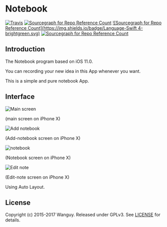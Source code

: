 # Notebook

[![Travis](https://img.shields.io/badge/Download-v1.0-blue.svg)](https://github.com/Wanguy/assignment/releases/tag/1.0) [![Sourcegraph for Repo Reference Count](https://img.shields.io/badge/build-passing-brightgreen.svg)]() [![Sourcegraph for Repo Reference Count](https://img.shields.io/badge/Language-Swift 4-brightgreen.svg)]() [![Sourcegraph for Repo Reference Count](https://img.shields.io/badge/License-GPLv3-brightgreen.svg)](https://github.com/Wanguy/assignment/blob/master/LICENSE) 

## Introduction

The Notebook program based on iOS 11.0.

You can recording your new idea in this App whenever you want. 

This is a simple and pure notebook App. 

## Interface

![Main screen](https://github.com/Wanguy/assignment/blob/master/img/Screen%20Shot%202017-12-06%20at%2021.20.40.png)

(main screen on iPhone X)

![Add notebook](https://github.com/Wanguy/assignment/blob/master/img/Screen%20Shot%202017-12-06%20at%2021.16.32.png)

(Add-notebook screen on iPhone X)

![notebook](https://github.com/Wanguy/assignment/blob/master/img/Screen%20Shot%202017-12-06%20at%2021.17.26.png)

(Notebook screen on iPhone X)

![Edit note](https://github.com/Wanguy/assignment/blob/master/img/Screen%20Shot%202017-12-06%20at%2021.20.15.png)

(Edit-note screen on iPhone X)

Using Auto Layout.

## License

Copyright (c) 2015-2017 Wanguy. Released under GPLv3. See [LICENSE](https://github.com/Wanguy/assignment/blob/master/LICENSE) for details.

